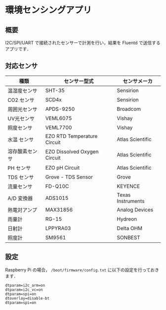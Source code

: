# 環境センシングアプリ

## 概要

I2C/SPI/UART で接続されたセンサーで計測を行い，結果を Fluentd で送信するアプリです．

## 対応センサ

| 種類           | センサー型式                 | センサメーカ      |
| -------------- | ---------------------------- | ----------------- |
| 温湿度センサ   | SHT-35                       | Sensirion         |
| CO2 センサ     | SCD4x                        | Sensirion         |
| 周囲光センサ   | APDS-9250                    | Broadcom          |
| UV光センサ     | VEML6075                     | Vishay            |
| 照度センサ     | VEML7700                     | Vishay            |
| 水温 センサ    | EZO RTD Temperature Circuit  | Atlas Scientific  |
| 溶存酸素センサ | EZO Dissolved Oxygen Circuit | Atlas Scientific  |
| PH センサ      | EZO pH Circuit               | Atlas Scientific  |
| TDS センサ     | Grove - TDS Sensor           | Grove             |
| 流量センサ     | FD-Q10C                      | KEYENCE           |
| A/D 変換器     | ADS1015                      | Texas Instruments |
| 熱電対アンプ   | MAX31856                     | Analog Devices    |
| 雨量計         | RG-15                        | Hydreon           |
| 日射計         | LPPYRA03                     | Delta OHM         |
| 照度計         | SM9561                       | SONBEST           |

## 設定

Raspberry Pi の場合， `/boot/firmware/config.txt` に以下の設定を行っておきます．

```text
dtparam=i2c_arm=on
dtparam=i2c_vc=on
dtparam=spi=on
dtoverlay=disable-bt
dtparam=spi=on
```

